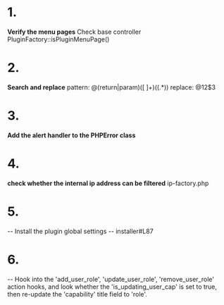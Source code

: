 # 1.
**Verify the menu pages**
    Check base controller PluginFactory::isPluginMenuPage()

# 2.
**Search and replace**
    pattern: @(return|param)([ ]+)\((.*)\)
    replace: @$1$2$3

# 3.
**Add the alert handler to the PHPError class**

# 4. 
**check whether the internal ip address can be filtered**
    ip-factory.php

# 5.
-- Install the plugin global settings
-- installer#L87

# 6.
-- Hook into the 'add_user_role', 'update_user_role', 'remove_user_role' action hooks, and look whether the 'is_updating_user_cap' is set to true, then re-update the 'capability' title field to 'role'.